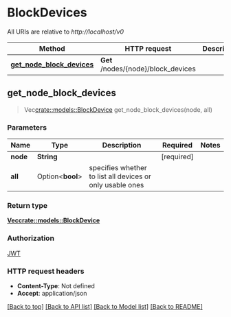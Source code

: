 # BlockDevices

All URIs are relative to *http://localhost/v0*

Method | HTTP request | Description
------------- | ------------- | -------------
[**get_node_block_devices**](BlockDevices.md#get_node_block_devices) | **Get** /nodes/{node}/block_devices | 



## get_node_block_devices

> Vec<crate::models::BlockDevice> get_node_block_devices(node, all)


### Parameters


Name | Type | Description  | Required | Notes
------------- | ------------- | ------------- | ------------- | -------------
**node** | **String** |  | [required] |
**all** | Option<**bool**> | specifies whether to list all devices or only usable ones |  |

### Return type

[**Vec<crate::models::BlockDevice>**](BlockDevice.md)

### Authorization

[JWT](../README.md#JWT)

### HTTP request headers

- **Content-Type**: Not defined
- **Accept**: application/json

[[Back to top]](#) [[Back to API list]](../README.md#documentation-for-api-endpoints) [[Back to Model list]](../README.md#documentation-for-models) [[Back to README]](../README.md)

